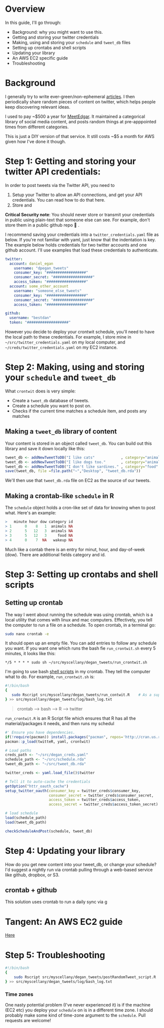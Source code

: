 
# Overview

In this guide, I'll go through: 
- Background: why you might want to use this. 
- Getting and storing your twitter credentials
- Making, using and storing your `schedule` and `tweet_db` files
- Setting up crontabs and shell scripts
- Updating your library
- An AWS EC2 specific guide
- Troubleshooting

# Background
I generally try to write ever-green/non-ephemeral [articles](http://www.dpegan.com/optimal_behavior/). I then periodically share random pieces of content on twitter, which helps people keep discovering relevant ideas.
 
I used to pay ~$500 a year for [MeetEdgar](www.meetedgar.com). It maintained a categorical library of social media content, and posts random things at pre-apppointed times from different categories. 

This is just a DIY version of that service. It still costs ~$5 a month for AWS given how I've done it though. 



# Step 1: Getting and storing your twitter API credentials: 
In order to post tweets via the Twitter API, you need to 
1) Setup your Twitter to allow an API connections, and get your API credentials. You can read how to do that here. 
3) Store and 

**Critical Security note**: You should never store or transmit your credentials in public using plain-text that someone else can see. For example, don't store them in a public github repo :no_good: . 

I recommend saving your credentials into a `twitter_credentials.yaml` file as below. If you're not familiar with yaml, just know that the indentation is key. The example below holds credentials for two twitter accounts and one github account. I'll use examples that load these credentials to authenticate.  

```yaml
twitter:
  account: daniel_egan
    username: "dpegan_tweets"
    consumer_key: "##################"
    consumer_secret: "##################"
    access_token: "##################"
  account: some_other_account
    username: "someone_else_tweets"
    consumer_key: "##################"
    consumer_secret: "##################"
    access_token: "##################"

github:
  username: "bestdan"
  token: "###################"
```

However you decide to deploy your crontwit schedule, you'll need to have the local path to these credentials. For example, I store mine in `~/src/twitter_credentials.yaml` on my local computer, and `~/creds/twitter_credentials.yaml` on my EC2 instance. 

# Step 2: Making, using and storing your `schedule` and `tweet_db` 
What `crontwit` does is very simple:  
* Create a `tweet_db` database of tweets. 
* Create a schedule you want to post on. 
* Checks if the current time matches a schedule item, and posts any matches

## Making a `tweet_db` library of content
Your content is stored in an object called `tweet_db`. You can build out this library and save it down locally like this:

```r
tweet_db <- addNewTweetToDB("I like cats"            , category="animals")
tweet_db <- addNewTweetToDB("I like dogs too."       , category="animals", tweet_db = tweet_db)
tweet_db <- addNewTweetToDB("I don't like sardines." , category="food"   , tweet_db = tweet_db)
save(tweet_db, file =file.path("~","Desktop", "tweet_db.rda"))
```

We'll then use that `tweet_db.rda` file on EC2 as the source of our tweets.


## Making a crontab-like `schedule` in R
The `schedule` object holds a cron-like set of data for knowing when to post what. Here's an example:

```r
>   minute hour dow category id
> 1      0    8   1  animals NA
> 2      5   12   3  animals NA
> 3      5   12   3     food NA
> 4      0    7  NA   wakeup NA
```

Much like a contab there is an entry for minut, hour, and day-of-week (dow). There are additional fields category and id. 


# Step 3: Setting up crontabs and shell scripts

## Setting up crontab
The way I went about running the schedule was using crontab, which is a local utility that comes with linux and mac computers. Effectively, you tell the computer to run a file on a schedule. To open crontab, in a terminal go:

```bash
sudo nano crontab -e
```

It should open up an empty file. You can add entries to follow any schedule you want. If you want one which runs the bash fie `run_crontwit.sh` every 5 minutes, it looks like this:

```crontab
*/5 * * * * sudo sh ~/src/myscellany/degan_tweets/run_crontwit.sh
```


I'm going to use bash [shell scripts](https://fileinfo.com/extension/sh) in my crontab. They tell the computer what to do. For example, `run_crontwit.sh` is:
 
 ```bash
 #!/bin/bash                                                             # Hi! I'm a bash file. 
{
    sudo Rscript src/myscellany/degan_tweets/run_contwit.R    # As a super-user, please use R to run this file.
} >> src/myscellany/degan_tweets/log/bash_log.txt                        # Send any output to this text file (for troubleshooting.)
```

> crontab --> bash --> R --> twitter

`run_crontwit.R` is an R Script file which ensures that R has all the material/packages it needs, and then runs my schedul


```r
#' Ensure you have dependencies. 
if(!require(pacman)) install.packages("pacman", repos='http://cran.us.r-project.org')
pacman::p_load(twitteR, yaml, crontwit)

# Load paths
creds_path <- "~/src/degan_creds.yaml"
schedule_path <- "~/src/schedule.rda"
tweet_db_path <- "~/src/tweet_db.rda"

twitter_creds <- yaml.load_file()$twitter

# Tell it to auto-cache the credentials
getOption("httr_oauth_cache")
setup_twitter_oauth(consumer_key = twitter_creds$consumer_key, 
                    consumer_secret = twitter_creds$consumer_secret, 
                    access_token = twitter_creds$access_token, 
                    access_secret = twitter_creds$access_token_secret)

# load schedule
load(schedule_path)
load(tweet_db_path)

checkScheduleAndPost(schedule, tweet_db)

```

# Step 4: Updating your library
How do you get new content into your tweet_db, or change your schedule? I'd suggest a nightly run via crontab pulling through a web-based service like github, dropbox, or S3. 

## crontab + github
This solution uses crontab to run a daily sync via g

# Tangent: An AWS EC2 guide

[Here](ec2_setup.md)

# Step 5: Troubleshooting

```bash
#!/bin/bash
{
    sudo Rscript src/myscellany/degan_tweets/postRandomTweet_script.R
} >> src/myscellany/degan_tweets/log/bash_log.txt
```


### Time zones
One nasty potential problem (I've never experienced it) is if the machine (EC2 etc) you deploy your `schedule` on is in a different time zone. 
I should probably make some kind of time-zone argument to the `schedule`. Pull requests are welcome! 
